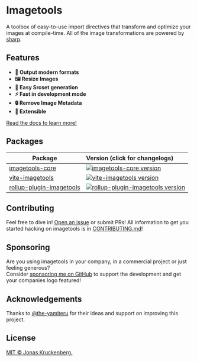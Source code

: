 # Imagetools

A toolbox of easy-to-use import directives that transform and optimize your images at compile-time. All of the image transformations are powered by [sharp](https://sharp.pixelplumbing.com).

## Features

- **🚀 Output modern formats**
- **🖼 Resize Images**
- **🔗 Easy Srcset generation**
- **⚡️ Fast in development mode**
- **🔒 Remove Image Metadata**
- **🧩 Extensible**

[Read the docs to learn more!](docs/README.md)

## Packages

| Package                                        | Version (click for changelogs)
|------------------------------------------------|:------------------------------------
| [imagetools-core](packages/imagetools-core)    | [![imagetools-core version](https://img.shields.io/npm/v/imagetools-core/next?label=%20)](packages/imagetools-core/CHANGELOG.md)
| [vite-imagetools](packages/vite)               | [![vite-imagetools version](https://img.shields.io/npm/v/vite-imagetools/next?label=%20)](packages/vite-imagetools/CHANGELOG.md)
| [rollup-plugin-imagetools](packages/rollup)               | [![rollup-plugin-imagetools version](https://img.shields.io/npm/v/rollup-plugin-imagetools/next?label=%20)](packages/rollup-plugin-imagetools/CHANGELOG.md)

## Contributing

Feel free to dive in! [Open an issue](https://github.com/JonasKruckenberg/vite-imagetools/issues/new) or submit PRs!
All information to get you started hacking on imagetools is in [CONTRIBUTING.md](../../CONTRIBUTING.md)!

## Sponsoring

Are you using imagetools in your company, in a commercial project or just feeling generous? <br>
Consider [sponsoring me on GitHub](https://github.com/sponsors/JonasKruckenberg) to support the development and get your companies logo featured!

## Acknowledgements

Thanks to [@the-yamiteru](https://github.com/the-yamiteru) for their ideas and support on improving this project.

## License
[MIT © Jonas Kruckenberg.](./LICENSE)